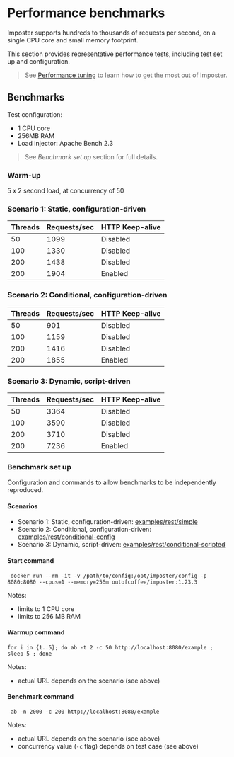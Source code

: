 # Performance benchmarks

Imposter supports hundreds to thousands of requests per second, on a single CPU core and small memory footprint.

This section provides representative performance tests, including test set up and configuration.

> See [Performance tuning](./performance_tuning.md) to learn how to get the most out of Imposter.

## Benchmarks

Test configuration:

- 1 CPU core
- 256MB RAM
- Load injector: Apache Bench 2.3

> See _Benchmark set up_ section for full details.

### Warm-up

5 x 2 second load, at concurrency of 50

### Scenario 1: Static, configuration-driven

| Threads | Requests/sec | HTTP Keep-alive |
|---------|--------------|-----------------|
| 50      | 1099         | Disabled        |
| 100     | 1330         | Disabled        |
| 200     | 1438         | Disabled        |
| 200     | 1904         | Enabled         |

### Scenario 2: Conditional, configuration-driven

| Threads | Requests/sec | HTTP Keep-alive |
|---------|--------------|-----------------|
| 50      | 901          | Disabled        |
| 100     | 1159         | Disabled        |
| 200     | 1416         | Disabled        |
| 200     | 1855         | Enabled         |

### Scenario 3: Dynamic, script-driven

| Threads | Requests/sec | HTTP Keep-alive |
|---------|--------------|-----------------|
| 50      | 3364         | Disabled        |
| 100     | 3590         | Disabled        |
| 200     | 3710         | Disabled        |
| 200     | 7236         | Enabled         |

### Benchmark set up

Configuration and commands to allow benchmarks to be independently reproduced.

#### Scenarios

- Scenario 1: Static, configuration-driven: [examples/rest/simple](https://github.com/outofcoffee/imposter/blob/main/docs/examples/rest/simple)
- Scenario 2: Conditional, configuration-driven: [examples/rest/conditional-config](https://github.com/outofcoffee/imposter/blob/main/docs/examples/rest/conditional-config)
- Scenario 3: Dynamic, script-driven: [examples/rest/conditional-scripted](https://github.com/outofcoffee/imposter/blob/main/docs/examples/rest/conditional-scripted)

#### Start command

     docker run --rm -it -v /path/to/config:/opt/imposter/config -p 8080:8080 --cpus=1 --memory=256m outofcoffee/imposter:1.23.3

Notes:

- limits to 1 CPU core
- limits to 256 MB RAM

#### Warmup command

    for i in {1..5}; do ab -t 2 -c 50 http://localhost:8080/example ; sleep 5 ; done

Notes:

- actual URL depends on the scenario (see above)

#### Benchmark command

     ab -n 2000 -c 200 http://localhost:8080/example

Notes:

- actual URL depends on the scenario (see above)
- concurrency value (`-c` flag) depends on test case (see above)

